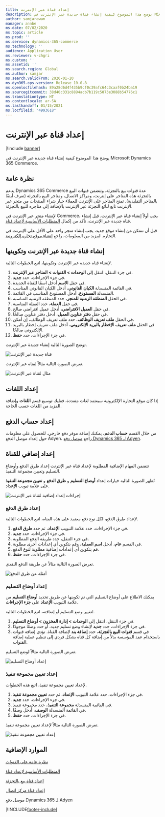 ```yaml
---
title: إعداد قناة عبر الإنترنت
description: يوضح هذا الموضوع كيفية إنشاء قناة جديدة عبر الإنترنت في Microsoft Dynamics 365 Commerce.
author: samjarawan
manager: annbe
ms.date: 07/02/2020
ms.topic: article
ms.prod: ''
ms.service: dynamics-365-commerce
ms.technology: ''
audience: Application User
ms.reviewer: v-chgri
ms.custom: ''
ms.assetid: ''
ms.search.region: Global
ms.author: samjar
ms.search.validFrom: 2020-01-20
ms.dyn365.ops.version: Release 10.0.8
ms.openlocfilehash: 89a28d6d4f435b9cf0c39afc64c3caaf0b24ba19
ms.sourcegitcommit: 38d40c331c8894acb7b119c5073e3088b54776c1
ms.translationtype: HT
ms.contentlocale: ar-SA
ms.lasthandoff: 01/15/2021
ms.locfileid: "4993618"
---
```

# <a name="set-up-an-online-channel"></a>إعداد قناة عبر الإنترنت


[!include [banner](includes/banner.md)]

يوضح هذا الموضوع كيفية إنشاء قناة جديدة عبر الإنترنت في Microsoft Dynamics 365 Commerce.

## <a name="overview"></a>نظرة عامة

يدعم Dynamics 365 Commerce عدة قنوات بيع بالتجزئة. وتتضمن قنوات البيع بالتجزئة هذه المتاجر على إنترنت، ومراكز الاتصال، ومتاجر البيع بالتجزئة (تعرف أيضًا بالمتاجر التقليدية). تمنح المتاجر على الإنترنت للعملاء خيار شراء المنتجات من متجر عبر الإنترنت تابع لبائع التجزئة عبر الإنترنت بالإضافة إلى متاجره للبيع بالتجزئة.

لإنشاء متجر عبر الإنترنت في Commerce، يجب أولاً إنشاء قناة عبر الإنترنت. قبل إنشاء قناة جديدة عبر الإنترنت، تأكد من إكمال [المتطلبات الأساسية لإعداد قناة](channels-prerequisites.md).

قبل أن تتمكن من إنشاء موقع جديد، يجب إنشاء متجر واحد على الأقل على الإنترنت في التجارة. لمزيد من المعلومات، راجع [إنشاء موقع تجارة إلكترونية](create-ecommerce-site.md).

## <a name="create-and-configure-a-new-online-channel"></a>إنشاء قناة جديدة عبر الإنترنت وتكوينها

لإنشاء قناة جديدة عبر الإنترنت وتكوينها، اتبع الخطوات التالية.

1. في جزء التنقل، انتقل إلى **الوحدات \> القنوات \> المتاجر عبر الإنترنت**.
1. في جزء الإجراءات، حدد **جديد**.
1. في حقل **الاسم** أدخل اسمًا للقناة الجديدة.
1. في القائمة المنسدلة **الكيان القانوني**، أدخل الكيان القانوني المناسب.
1. في القائمة‏‎ المنسدلة **المستودع**، أدخل المستودع المناسب.
1. في الحقل **المنطقة الزمنية للمتجر**، حدد المنطقة الزمنية المناسبة.
1. في حقل **العملة**، حدد العملة المناسبة.
1. في حقل **العميل الافتراضي**، أدخل عميل افتراضي صالح.
1. في حقل **دفتر عناوين العميل‬**، أدخل دفتر عناوين صالحًا.
1. في الحقل **ملف تعريف الوظائف**، حدد ملف تعريف الوظائف، إن أمكن.
1. في الحقل **ملف تعريف الإخطار بالبريد الإلكتروني**، أدخل ملف تعريف إخطار بالبريد الإلكتروني صالحًا.
1. في جزء الإجراءات، حدد **حفظ**.

توضح الصورة التالية إنشاء جديدة عبر الإنترنت.

![قناة جديدة عبر الإنترنت](media/channel-setup-online-1.png)

تعرض الصورة التالية مثالاً لقناة عبر الإنترنت.

![مثال لقناة عبر الإنترنت](media/channel-setup-online-2.png)

## <a name="set-up-languages"></a>إعداد اللغات

إذا كان موقع التجارة الإلكترونية سيعتمد لغات متعددة، فعليك توسيع قسم **اللغات** وإضافة المزيد من اللغات حسب الحاجة.

## <a name="set-up-payment-account"></a>إعداد حساب الدفع

من خلال القسم **حساب الدعم**، يمكنك إضافة موفر دفع خارجي. للحصول على معلومات حول إعداد موصل الدفع Adyen، راجع [موصل دفع Dynamics 365 لـ Adyen‬](../retail/dev-itpro/adyen-connector.md).

## <a name="additional-channel-setup"></a>إعداد إضافي للقناة

تتضمن المهام الإضافية المطلوبة لإعداد قناة عبر الإنترنت إعداد طرق الدفع وأوضاع التسليم وتعيين مجموعة التنفيذ‬.

تُظهر الصورة التالية خيارات إعداد **أوضاع التسليم** و **طرق الدفع** و **تعيين مجموعة التنفيذ** على علامة تبويب **الإعداد‏‎**.

![إجراءات إعداد إضافية لقناة عبر الإنترنت](media/channel-setup-online-3.png)

### <a name="set-up-payment-methods"></a>إعداد طرق الدفع

لإعداد طرق الدفع، لكل نوع دفع معتمد على هذه القناة، اتبع الخطوات التالية.

1. في جزء الإجراءات، حدد علامة التبويب **الإعداد**، ثم حدد **طرق الدفع**.
1. في جزء الإجراءات، حدد **جديد**.
1. في جزء التنقل، حدد طريقة الدفع المطلوبة.
1. في القسم **عام**، أدخل **اسم العملية**، وقم بتكوين أي إعدادات أخرى مطلوبة.
1. قم بتكوين أي إعدادات إضافية مطلوبة لنوع الدفع.
1. في جزء الإجراءات، حدد **حفظ**.

تعرض الصورة التالية مثالاً عن طريقة الدفع النقدي.

![أمثلة عن طرق الدفع](media/channel-setup-retail-5.png)

### <a name="set-up-modes-of-delivery"></a>إعداد أوضاع التسليم

يمكنك الاطلاع على أوضاع التسليم التي تم تكوينها عن طريق تحديد **أوضاع التسليم** من علامة التبويب **الإعداد** على **جزء الإجراءات**.  

لتغيير وضع التسليم أو إضافته، اتبع الخطوات التالية.

1. في جزء التنقل، انتقل إلى **الوحدات \> إدارة المخزون \> أوضاع التسليم**.
1. في جزء الإجراءات، حدد **جديد** لإنشاء وضع تسليم جديد، أو حدد وضعًا موجودًا.
1. في قسم **قنوات البيع بالتجزئة**، حدد **إضافة بند** لإضافة القناة. تؤدي إضافة قنوات باستخدام عقد المؤسسة بدلاً من إضافة كل قناة بشكل فردي إلى تنظيم عملية إضافة القنوات.

تعرض الصورة التالية مثالاً لوضع التسليم.

![إعداد أوضاع التسليم](media/channel-setup-retail-7.png)

### <a name="set-up-a-fulfillment-group-assignment"></a>إعداد تعيين مجموعة تنفيذ

لإعداد تعيين مجموعة تنفيذ، اتبع هذه الخطوات.

1. في جزء الإجراءات، حدد علامة التبويب **الإعداد**، ثم حدد **تعيين مجموعة تنفيذ**.
1. في جزء الإجراءات، حدد **جديد**.
1. في القائمة المنسدلة **مجموعة التنفيذ‬**، حدد مجموعة تنفيذ.
1. في القائمة المنسدلة **الوصف**، أدخل وصفًا.
1. في جزء الإجراءات، حدد **حفظ**.

تعرض الصورة التالية مثالاً لإعداد تعيين مجموعة تنفيذ.

![إعداد تعيين مجموعة تنفيذ](media/channel-setup-retail-9.png)

## <a name="additional-resources"></a>الموارد الإضافية

[نظرة عامة على القنوات](channels-overview.md)

[المتطلبات الأساسية‬ لإعداد قناة](channels-prerequisites.md)

[إعداد قناة بيع بالتجزئة](channel-setup-retail.md)

[إعداد قناة مركز اتصال](channel-setup-callcenter.md)

[موصل دفع Dynamics 365 لـ Adyen](../retail/dev-itpro/adyen-connector.md)


[!INCLUDE[footer-include](../includes/footer-banner.md)]